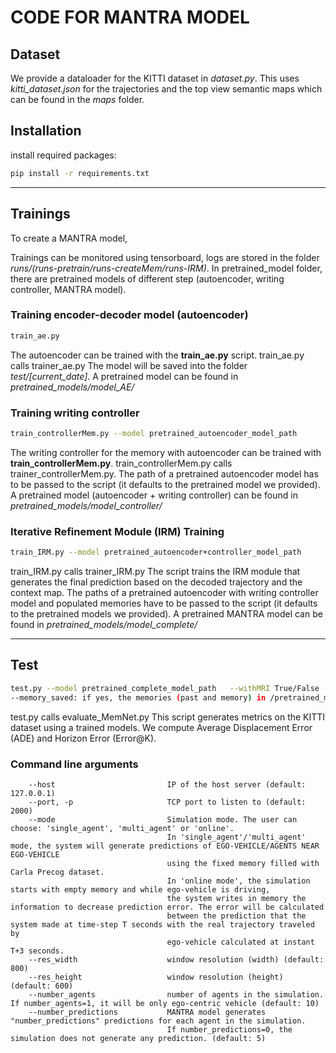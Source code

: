 # CODE FOR MANTRA MODEL




## Dataset
We provide a dataloader for the KITTI dataset in *dataset.py*. This uses *kitti_dataset.json* for the trajectories and
the top view semantic maps which can be found in the *maps* folder.


## Installation
install required packages: 
```bash
pip install -r requirements.txt
```
---
## Trainings
To create a MANTRA model, 


Trainings can be monitored using tensorboard, logs are stored in the folder *runs/(runs-pretrain/runs-createMem/runs-IRM)*.
In pretrained_model folder, there are pretrained models of different step (autoencoder, writing controller, MANTRA model).

### Training encoder-decoder model (autoencoder)
```bash
train_ae.py
```
The autoencoder can be trained with the **train_ae.py** script. train_ae.py calls trainer_ae.py
The model will be saved into the folder *test/[current_date]*.
A pretrained model can be found in *pretrained_models/model_AE/*

### Training writing controller
```bash
train_controllerMem.py --model pretrained_autoencoder_model_path
```
The writing controller for the memory with autoencoder can be trained with **train_controllerMem.py**.
train_controllerMem.py calls trainer_controllerMem.py.
The path of a pretrained autoencoder model has to be passed to the script (it defaults to the pretrained model we provided).
A pretrained model (autoencoder + writing controller) can be found in *pretrained_models/model_controller/*

### Iterative Refinement Module (IRM) Training
```bash
train_IRM.py --model pretrained_autoencoder+controller_model_path
```

train_IRM.py calls trainer_IRM.py
The script trains the IRM module that generates the final prediction based on the decoded trajectory and the context map.
The paths of a pretrained autoencoder with writing controller model and populated memories have to be passed to the script (it defaults to the
pretrained models we provided).
A pretrained MANTRA model can be found in *pretrained_models/model_complete/*

---
## Test
```bash
test.py --model pretrained_complete_model_path   --withMRI True/False --memory_saved True/False
--memory_saved: if yes, the memories (past and memory) in /pretrained_models/memory_saved/ are loaded 
```
test.py calls evaluate_MemNet.py
This script generates metrics on the KITTI dataset using a trained models. We compute Average Displacement Error (ADE) and Horizon Error (Error@K).


### Command line arguments
```
    --host                         IP of the host server (default: 127.0.0.1)
    --port, -p                     TCP port to listen to (default: 2000)
    --mode                         Simulation mode. The user can choose: 'single_agent', 'multi_agent' or 'online'.
                                   In 'single_agent'/'multi_agent' mode, the system will generate predictions of EGO-VEHICLE/AGENTS NEAR EGO-VEHICLE 
                                   using the fixed memory filled with Carla Precog dataset.
                                   In 'online mode', the simulation starts with empty memory and while ego-vehicle is driving, 
                                   the system writes in memory the information to decrease prediction error. The error will be calculated 
                                   between the prediction that the system made at time-step T seconds with the real trajectory traveled by 
                                   ego-vehicle calculated at instant T+3 seconds.
    --res_width                    window resolution (width) (default: 800)
	--res_height				   window resolution (height) (default: 600)
    --number_agents                number of agents in the simulation. If number_agents=1, it will be only ego-centric vehicle (default: 10)
    --number_predictions           MANTRA model generates "number_predictions" predictions for each agent in the simulation. 
                                   If number_predictions=0, the simulation does not generate any prediction. (default: 5)

```

